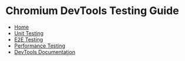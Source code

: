 # Chromium DevTools Testing Guide

[logo]: https://github.com/ChromeDevTools/devtools-logo/raw/master/logos/png/devtools-circle-48.png
[home]: /test/README.md

* [Home][home]
* [Unit Testing](/test/unit/README.md)
* [E2E Testing](/test/e2e/README.md)
* [Performance Testing](/test/perf/README.md)
* [DevTools Documentation](/docs/README.md)
